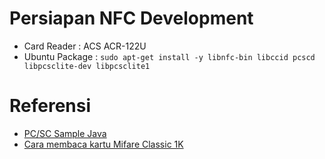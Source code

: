 # Persiapan NFC Development #


* Card Reader : ACS ACR-122U
* Ubuntu Package : `sudo apt-get install -y libnfc-bin libccid pcscd libpcsclite-dev libpcsclite1`


# Referensi #

* [PC/SC Sample Java](http://ludovicrousseau.blogspot.com/2010/06/pcsc-sample-in-java.html)
* [Cara membaca kartu Mifare Classic 1K](http://ieatbinary.com/2009/02/11/reading-mifare-1k-card-using-java-in-linux/)
